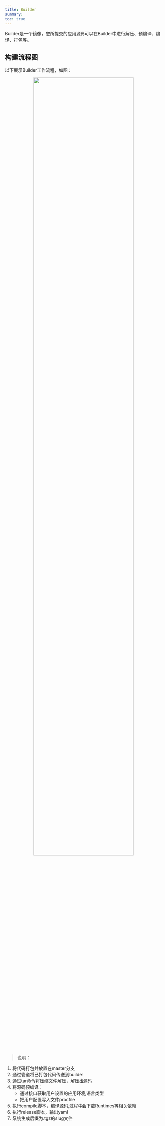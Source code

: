 ```yaml
---
title: Builder
summary: 
toc: true
---
```


Builder是一个镜像，您所提交的应用源码可以在Builder中进行解压、预编译、编译、打包等。


## 构建流程图

以下展示Builder工作流程，如图：

<center><img src="https://static.goodrain.com/images/acp/docs/code-docs/princple-process-builder.png" width="80%" /></center>

> 说明：

1. 将代码打包并放置在master分支
2. 通过管道将已打包代码传送到builder
3. 通过tar命令将压缩文件解压，解压出源码
4. 将源码预编译：
   - 通过接口获取用户设置的应用环境,语言类型
   - 把用户配置写入文件procfile
5. 执行compile脚本，编译源码,过程中会下载Runtimes等相关依赖
6. 执行release脚本，输出yaml
7. 系统生成后缀为.tgz的slug文件
